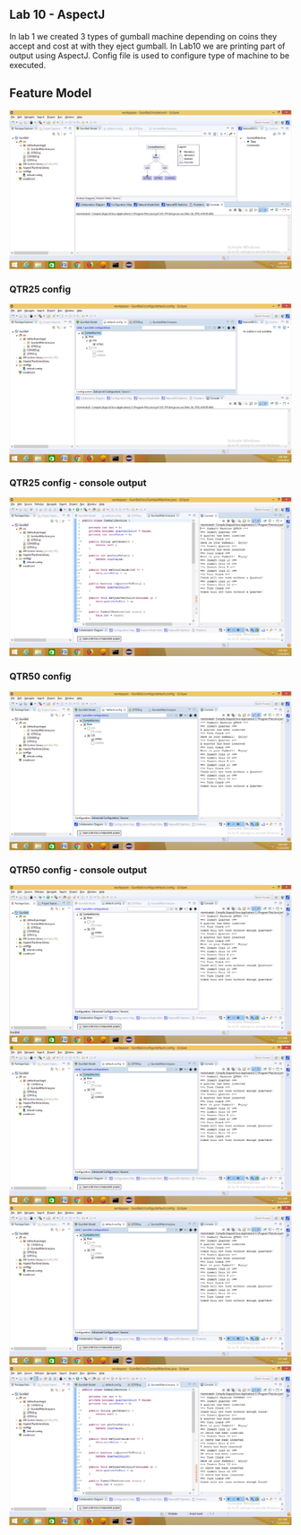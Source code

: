 <h2>Lab 10 - AspectJ</h2>
In lab 1 we created 3 types of gumball machine depending on coins they accept and cost at with they eject gumball.
In Lab10 we are printing part of output using AspectJ. Config file is used to configure type of machine to be executed.  

<h2>Feature Model</h2>


![img1](https://github.com/manish0338/cmpe202/raw/master/lab10/screenshots/Screenshot%20(40).png)  


<h3>QTR25 config</h3>

![img2](https://github.com/manish0338/cmpe202/raw/master/lab10/screenshots/Screenshot%20(41).png)  

<h3>QTR25 config - console output</h3>

![img3](https://github.com/manish0338/cmpe202/raw/master/lab10/screenshots/Screenshot%20(42).png)  

<h3>QTR50 config</h3>

![img4](https://github.com/manish0338/cmpe202/raw/master/lab10/screenshots/Screenshot%20(43).png)  

<h3>QTR50 config - console output</h3>

![img5](https://github.com/manish0338/cmpe202/raw/master/lab10/screenshots/Screenshot%20(44).png)  
![img6](https://github.com/manish0338/cmpe202/raw/master/lab10/screenshots/Screenshot%20(45).png)  
![img7](https://github.com/manish0338/cmpe202/raw/master/lab10/screenshots/Screenshot%20(45).png)  
![img1](https://github.com/manish0338/cmpe202/raw/master/lab10/screenshots/Screenshot%20(46).png)  
